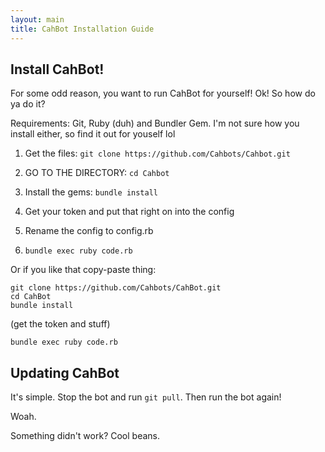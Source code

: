 ```yaml
---
layout: main
title: CahBot Installation Guide
---
```


## Install CahBot!

For some odd reason, you want to run CahBot for yourself! Ok! So how do ya do it?

Requirements: Git, Ruby (duh) and Bundler Gem. I'm not sure how you install either, so find it out for youself lol

1) Get the files: `git clone https://github.com/Cahbots/Cahbot.git`

2) GO TO THE DIRECTORY: `cd Cahbot`

3) Install the gems: `bundle install`

4) Get your token and put that right on into the config

5) Rename the config to config.rb

6) `bundle exec ruby code.rb`

Or if you like that copy-paste thing:

```
git clone https://github.com/Cahbots/CahBot.git
cd CahBot
bundle install
```

(get the token and stuff)

```
bundle exec ruby code.rb
```

## Updating CahBot

It's simple. Stop the bot and run `git pull`. Then run the bot again!

Woah.

Something didn't work? Cool beans.
